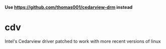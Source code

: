 __Use https://github.com/thomas001/cedarview-drm instead__


cdv
===

Intel's Cedarview driver patched to work with more recent versions of linux
